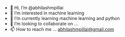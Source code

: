 - 👋 Hi, I’m @abhilashmpillai
- 👀 I’m interested in machine learning
- 🌱 I’m currently learning machine learning and python
- 💞️ I’m looking to collaborate on ...
- 📫 How to reach me ... abhilashmpillai@gmail.com

<!---
abhilashmpillai/abhilashmpillai is a ✨ special ✨ repository because its `README.md` (this file) appears on your GitHub profile.
You can click the Preview link to take a look at your changes.
--->
